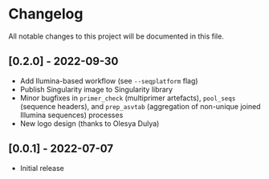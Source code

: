 # Changelog
All notable changes to this project will be documented in this file.

## [0.2.0] - 2022-09-30

- Add Ilumina-based workflow (see `--seqplatform` flag)
- Publish Singularity image to Singularity library
- Minor bugfixes in `primer_check` (multiprimer artefacts), `pool_seqs` (sequence headers), and `prep_asvtab` (aggregation of non-unique joined Illumina sequences) processes
- New logo design (thanks to Olesya Dulya)

## [0.0.1] - 2022-07-07

- Initial release
